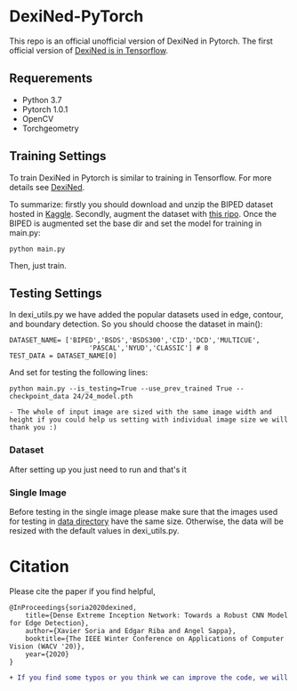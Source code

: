 # DexiNed-PyTorch


This repo is an official unofficial version of DexiNed in Pytorch. The first official version of [DexiNed is in Tensorflow](https://github.com/xavysp/DexiNed).

## Requerements

* Python 3.7
* Pytorch   1.0.1
* OpenCV
* Torchgeometry
## Training Settings
To train DexiNed in Pytorch is similar to training in Tensorflow. For more details see [DexiNed](https://github.com/xavysp/DexiNed/blob/master/README.md).

To summarize: firstly you should download and unzip the BIPED dataset hosted in [Kaggle](https://www.kaggle.com/xavysp/biped). Secondly, augment the dataset with [this ripo](https://github.com/xavysp/MBIPED). Once the BIPED is augmented set the base dir and set the model for training in main.py:

```
python main.py
```
Then, just train.

## Testing Settings
In dexi_utils.py we have added the popular datasets used in edge, contour, and boundary detection. So you should choose the dataset in main():
```
DATASET_NAME= ['BIPED','BSDS','BSDS300','CID','DCD','MULTICUE',
                    'PASCAL','NYUD','CLASSIC'] # 8
TEST_DATA = DATASET_NAME[0]
```
And set for testing the following lines:
```
python main.py --is_testing=True --use_prev_trained True --checkpoint_data 24/24_model.pth
```

```
- The whole of input image are sized with the same image width and height if you could help us setting with individual image size we will thank you :)

```

### Dataset

After setting up you just need to run and that's it


### Single Image
 Before testing in the single image please make sure that the images used for testing in [data directory](https://github.com/xavysp/DexiNed-Pytorch/tree/master/data) have the same size. Otherwise, the data will be resized with the default values in dexi_utils.py.  
 
 # Citation
Please cite the paper if you find helpful,
```
@InProceedings{soria2020dexined,
    title={Dense Extreme Inception Network: Towards a Robust CNN Model for Edge Detection},
    author={Xavier Soria and Edgar Riba and Angel Sappa},
    booktitle={The IEEE Winter Conference on Applications of Computer Vision (WACV '20)},
    year={2020}
}
```
```diff
+ If you find some typos or you think we can improve the code, we will appreciate your contribution

```
